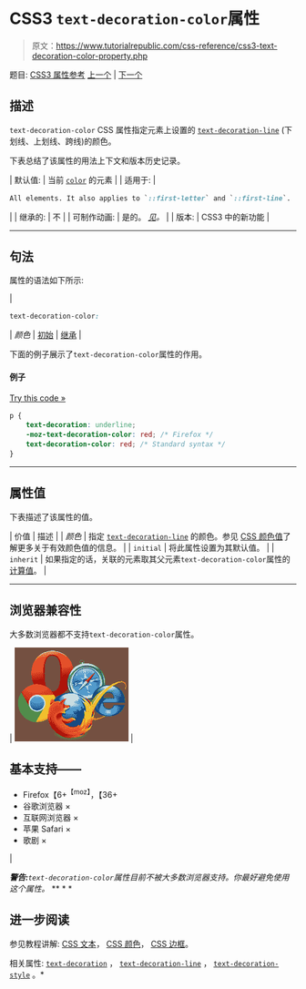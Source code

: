 # CSS3 `text-decoration-color`属性

> 原文：<https://www.tutorialrepublic.com/css-reference/css3-text-decoration-color-property.php>

题目: [CSS3 属性参考](css3-properties.php) [上一个](css-text-decoration-property.php) | [下一个](css3-text-decoration-line-property.php)

## 描述

`text-decoration-color` CSS 属性指定元素上设置的 [`text-decoration-line`](css3-text-decoration-line-property.php) (下划线、上划线、跨线)的颜色。

下表总结了该属性的用法上下文和版本历史记录。

| 默认值: | 当前 [`color`](css-color-property.php) 的元素 |
| 适用于: | 

```css
All elements. It also applies to `::first-letter` and `::first-line`.
```

 |
| 继承的: | 不 |
| 可制作动画: | 是的。 [*见*](css-animatable-properties.php)*。* |
| 版本: | CSS3 中的新功能 |

* * *

## 句法

属性的语法如下所示:

| 

```css
text-decoration-color: 
```

 | *颜色* &#124; [初始](../definitions.php#initial) &#124; [继承](../definitions.php#inherit) |

下面的例子展示了`text-decoration-color`属性的作用。

#### 例子

[Try this code »](../codelab.php?topic=css3&file=text-decoration-color-property "Try this code using online Editor")

```css
p {
    text-decoration: underline;
    -moz-text-decoration-color: red; /* Firefox */
    text-decoration-color: red; /* Standard syntax */
}
```

* * *

## 属性值

下表描述了该属性的值。

| 价值 | 描述 |
| *颜色* | 指定 [`text-decoration-line`](css3-text-decoration-line-property.php) 的颜色。参见 [CSS 颜色值](css-color-values.php)了解更多关于有效颜色值的信息。 |
| `initial` | 将此属性设置为其默认值。 |
| `inherit` | 如果指定的话，关联的元素取其父元素`text-decoration-color`属性的[计算值](../definitions.php#computed-value)。 |

* * *

## 浏览器兼容性

大多数浏览器都不支持`text-decoration-color`属性。

| ![Browsers Icon](img/e9331123c77668c1832e541c2fca1002.png) | 

## 基本支持——

*   Firefox【6+<sup class="badge">【moz】</sup>，【36+
*   谷歌浏览器 ×
*   互联网浏览器 ×
*   苹果 Safari ×
*   歌剧 ×

 |

 ***警告:**`text-decoration-color`属性目前不被大多数浏览器支持。你最好避免使用这个属性。*  ** * *

## 进一步阅读

参见教程讲解: [CSS 文本](../css-tutorial/css-text.php)， [CSS 颜色](../css-tutorial/css-color.php)， [CSS 边框](../css-tutorial/css-border.php)。

相关属性: [`text-decoration`](css-text-decoration-property.php) ， [`text-decoration-line`](css3-text-decoration-line-property.php) ， [`text-decoration-style`](css3-text-decoration-style-property.php) 。*